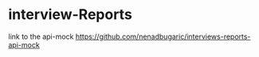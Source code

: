   # interview-Reports
  link to the api-mock
  https://github.com/nenadbugaric/interviews-reports-api-mock  

